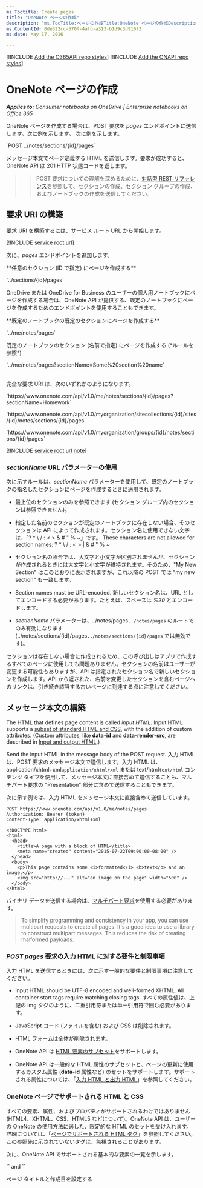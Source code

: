 ```yaml
---
ms.Toctitle: Create pages
title: "OneNote ページの作成"
description: "ms.TocTitle:ページの作成Title:OneNote ページの作成Description:任意のセクションに OneNote ページを作成して、イメージやファイルなどのコンテンツを含めます。ms.ContentId:0de322cc-570f-4afb-a313-b1d9c3d916f2ms.topic: 記事 (方法) ms.date:2016 年 5 月 17 日"
ms.ContentId: 0de322cc-570f-4afb-a313-b1d9c3d916f2
ms.date: May 17, 2016

---
```

[!INCLUDE [Add the O365API repo styles](../includes/controls/addo365apistyles.xml)]
[!INCLUDE [Add the ONAPI repo styles](../includes/controls/addonapistyles.xml)]

# OneNote ページの作成

*__Applies to:__ Consumer notebooks on OneDrive | Enterprise notebooks on Office 365*

OneNote ページを作成する場合は、POST 要求を *pages* エンドポイントに送信します。次に例を示します。 次に例を示します。

<p id="indent">`POST ../notes/sections/{id}/pages`</p>

メッセージ本文でページ定義する HTML を送信します。要求が成功すると、OneNote API は 201 HTTP 状態コードを返します。

>>POST 要求についての理解を深めるために、[対話型 REST リファレンス](http://dev.onenote.com/docs)を参照して、セクションの作成、セクション グループの作成、およびノートブックの作成を送信してください。


<a name="request-uri"></a>
## 要求 URI の構築

要求 URI を構築するには、サービス ルート URL から開始します。

[!INCLUDE [service root url](../includes/onenote/service-root-url.xml)]

次に、*pages* エンドポイントを追加します。

<p id="outdent1">**任意のセクション (ID で指定) にページを作成する**</p>
<p id="indent1">`../sections/{id}/pages`</p>

OneDrive または OneDrive for Business のユーザーの個人用ノートブックにページを作成する場合は、OneNote API が提供する、既定のノートブックにページを作成するためのエンドポイントを使用することもできます。

<p id="outdent1">**既定のノートブックの既定のセクションにページを作成する**</p>
<p id="indent1">`../me/notes/pages`</p>

<p id="outdent1"> 既定のノートブックのセクション (名前で指定) にページを作成する (*ルールを参照*)</p>
<p id="indent1">`../me/notes/pages?sectionName=Some%20section%20name`</p>


<br />
完全な要求 URI は、次のいずれかのようになります。
<p id="indent">`https://www.onenote.com/api/v1.0/me/notes/sections/{id}/pages?sectionName=Homework`</p>
<p id="indent">`https://www.onenote.com/api/v1.0/myorganization/sitecollections/{id}/sites/{id}/notes/sections/{id}/pages`</p>
<p id="indent">`https://www.onenote.com/api/v1.0/myorganization/groups/{id}/notes/sections/{id}/pages`</p>

[!INCLUDE [service root url note](../includes/onenote/service-root-note.xml)]

<a name="post-pages-section-name"></a>
### *sectionName* URL パラメーターの使用

次に示すルールは、*sectionName* パラメーターを使用して、既定のノートブックの指名したセクションにページを作成するときに適用されます。

- 最上位のセクションのみを参照できます (セクション グループ内のセクションは参照できません)。

- 指定した名前のセクションが既定のノートブックに存在しない場合、そのセクションは API によって作成されます。セクション名に使用できない文字は、「? * \ / : < >  & # " % ~」です。 These characters are not allowed for section names: ? * \ / : &lt; &gt; | &amp; # " % ~

- セクション名の照合では、大文字と小文字が区別されませんが、セクションが作成されるときには大文字と小文字が維持されます。そのため、"My New Section" はこのとおりに表示されますが、これ以降の POST では "my new section" も一致します。

- Section names must be URL-encoded. 新しいセクション名は、URL としてエンコードする必要があります。たとえば、スペースは *%20* とエンコードします。

- *sectionName* パラメーターは、../notes/pages`../notes/pages` のルートでのみ有効になります (../notes/sections/{id}/pages`../notes/sections/{id}/pages` では無効です)。

セクションは存在しない場合に作成されるため、この呼び出しはアプリで作成するすべてのページに使用しても問題ありません。セクションの名前はユーザーが変更する可能性もありますが、API は指定されたセクション名で新しいセクションを作成します。API から返された、名前を変更したセクションを含むページへのリンクは、引き続き該当する古いページに到達する点に注意してください。 


<a name="message-body"></a>
## メッセージ本文の構築

The HTML that defines page content is called *input HTML*. Input HTML supports a [subset of standard HTML and CSS](#supported-html), with the addition of custom attributes. (Custom attributes, like **data-id** and **data-render-src**, are described in [Input and output HTML](..\howto\onenote-input-output-html.md).) 

Send the input HTML in the message body of the POST request. 入力 HTML は、POST 要求のメッセージ本文で送信します。入力 HTML は、application/xhtml+xml`application/xhtml+xml` または text/html`text/html` コンテンツ タイプを使用して、メッセージ本文に直接含めて送信することも、マルチパート要求の "Presentation" 部分に含めて送信することもできます。 

次に示す例では、入力 HTML をメッセージ本文に直接含めて送信しています。

```
POST https://www.onenote.com/api/v1.0/me/notes/pages
Authorization: Bearer {token}
Content-Type: application/xhtml+xml

<!DOCTYPE html>
<html>
  <head>
    <title>A page with a block of HTML</title>
    <meta name="created" content="2015-07-22T09:00:00-08:00" />
  </head>
  <body>
    <p>This page contains some <i>formatted</i> <b>text</b> and an image.</p>
    <img src="http://..." alt="an image on the page" width="500" />
  </body>
</html>
```

バイナリ データを送信する場合は、[マルチパート要求](#example)を使用する必要があります。 

>To simplify programming and consistency in your app, you can use multipart requests to create all pages. It's a good idea to use a library to construct multipart messages. This reduces the risk of creating malformed payloads.


<a name="input-html-rules"></a>
### *POST pages* 要求の入力 HTML に対する要件と制限事項

入力 HTML を送信するときには、次に示す一般的な要件と制限事項に注意してください。  

- Input HTML should be UTF-8 encoded and well-formed XHTML. All container start tags require matching closing tags. すべての属性値は、上記の img タグのように、二重引用符または単一引用符で囲む必要があります。  <!--docs say MUST be encoded-->

- JavaScript コード (ファイルを含む) および CSS は削除されます。 

- HTML フォームは全体が削除されます。  

- OneNote API は [HTML 要素のサブセット](#supported-html)をサポートします。 

- OneNote API は一般的な HTML 属性のサブセットと、ページの更新に使用するカスタム属性 (**data-id** 属性など) のセットをサポートします。サポートされる属性については、「[入力 HTML と出力 HTML](..\howto\onenote-input-output-html.md)」を参照してください。


<a name="supported-html"></a>
### OneNote ページでサポートされる HTML と CSS

すべての要素、属性、およびプロパティがサポートされるわけではありません (HTML4、XHTML、CSS、HTML5 などについて)。OneNote API は、ユーザーの OneNote の使用方法に適した、限定的な HTML のセットを受け入れます。詳細については、「[ページでサポートされる HTML タグ](http://dev.onenote.com/docs#/introduction/html-tag-support-for-pages)」を参照してください。この参照先に示されていないタグは、無視されることがあります。

<!--The OneNote API only accepts UTF-8 data. Be sure that all requests are encoded that way, and your content-type headers indicate that as well. xx our examples don't show this-->

次に、OneNote API でサポートされる基本的な要素の一覧を示します。

<p id="indent">`<head>` and `<body>`</p>
<p id="indent">ページ タイトルと作成日を設定する <title> および <meta></p>
<p id="indent">`<h1>` through `<h6>` for section headings</p>
<p id="indent">`<p>` for paragraphs</p>
<p id="indent">`<ul>`, `<ol>`, and `<li>` for lists and list items</p>
<p id="indent">`<table>`, `<tr>` and `<td>`, including nested tables</p>
<p id="indent">`<pre><p id="indent"><c><pre></c>: 書式設定済みのテキスト用です (空白と改行が維持されます)</p></p>
<p id="indent">太字と斜体の文字スタイル用の <b> および <i></p>

OneNote API は、ページの作成時に 入力 HTML の意味的な内容と基本的構造を維持しますが、サポートされている HTML および CSS のセットを使用するように入力 HTML を変換します。OneNote に存在しない機能は変換されないため、ソース HTML では認識されない可能性があります。 


<a name="example"></a>
## 要求の例

ここに示すマルチパート要求の例では、イメージと埋め込みファイルが含まれたページを作成します。必須の **Presentation** 部分には、ページを定義する HTML が含まれています。**imageBlock1** 部分には、バイナリ イメージ データが含まれ、**fileBlock1** にはバイナリ ファイル データが含まれています。データ部分には、OneNote API が OneNote ページに[イメージとして HTML をレンダリングする](../howto/onenote-images-files.md#image-img-binary-data-render-src)場合の HTML を含めることもできます。 

```
POST https://www.onenote.com/api/v1.0/me/notes/pages
Authorization: Bearer {token}
Content-Type: multipart/form-data; boundary=MyPartBoundary198374

--MyPartBoundary198374
Content-Disposition:form-data; name="Presentation"
Content-Type:text/html

<!DOCTYPE html>
<html>
  <head>
    <title>A page with rendered images and an attached file</title>
    <meta name="created" content="2015-07-22T09:00:00-08:00" />
  </head>
  <body>
    <p>Here's an image from an <i>online source</i>:</p>
    <img src="http://..." alt="an image on the page" width="500" />
    <p>Here's an image uploaded as <b>binary data</b>:</p>
    <img src="name:imageBlock1" alt="an image on the page" width="300" />
    <p>Here's a file attachment:</p>
    <object data-attachment="FileName.pdf" data="name:fileBlock1" type="application/pdf" />
  </body>
</html>

--MyPartBoundary198374
Content-Disposition:form-data; name="imageBlock1"
Content-Type:image/jpeg

... binary image data ...

--MyPartBoundary198374
Content-Disposition:form-data; name="fileBlock1"
Content-Type:application/pdf

... binary file data ...

--MyPartBoundary198374--
```

複数イメージやその他のファイルを含むページを作成する方法示す例については、「[画像とファイルを追加する](..\howto\onenote-images-files.md)」、および[チュートリアル](../howto/onenote-tutorial.md)と[サンプル](https://github.com/onenotedev)を参照してください。また、[絶対配置要素の作成](../howto/onenote-abs-pos.md)方法、[ノート シールの使用](../howto/onenote-note-tags.md)方法と、名刺キャプチャ、オンラインのレシピ一覧およびオンラインの製品一覧の[データ抽出](../howto/onenote-extract-data.md)方法について調べてください。

The OneNote API is strict about some formats, such as CRLF newlines in a multipart message body. To reduce the risk of creating malformed payloads, you should use a library to construct multipart messages. If you do receive a 400 status for a malformed payload, check the formatting of newlines and whitespaces, and check for encoding issues. For example, try using `charset=utf-8` (example: `Content-Type: text/html; charset=utf-8`).

[入力 HTML に対する要件と制限事項](#input-html-rules) および [POST 要求のサイズ制限](..\howto\onenote-images-files.md#size-limits)を参照してください。


<a name="request-response-info"></a>
## *POST pages* 要求の要求情報と応答情報

| 要求データ | 説明 |  
|------|------|  
| プロトコル | すべての要求は SSL/TLS HTTPS プロトコルを使用します。 |  
| 承認ヘッダー | <p>`Bearer {token}`。ここで *{token}* は、登録済みのアプリの有効な OAuth 2.0 アクセス トークンです。</p><p>欠落している、または無効な場合は、401 ステータス コードで要求は失敗します。Azure AD を使用した認証 (エンタープライズ アプリ)を参照してください。 認証とアクセス許可</p> |  
| Content-Type ヘッダー | <p>`text/html` or `application/xhtml+xml` for the HTML content, whether it's sent directly in the message body or in the required "Presentation" part of multipart requests.</p><p>
           HTML コンテンツの text/html`multipart/form-data; boundary=part-boundary` または application/xhtml+xml。直接メッセージ本文で送信するか、マルチパート要求の必須の "Presentation" 部分で送信するかです。マルチパート要求は、バイナリ データを送信するときに必要になり、multipart/form-data; boundary=part-boundary コンテンツ タイプを使用します。この *{part-boundary}* は、各データ部分の開始と終了を知らせる文字列です。</p> |  
| 承諾ヘッダー | `application/json` | 

| 応答データ | 説明 |  
|------|------|  
| 成功コード | 201 HTTP ステータス コード。 |  
| 応答本文 | JSON 形式での新しいページの OData 表現。 |  
| エラー | 要求が失敗すると、API は応答本文の **@api.diagnostics** オブジェクトでエラーを返します。 |  
| Location ヘッダー | 新しいページのリソース URL。 |  
| X-CorrelationId ヘッダー | 要求を一意に識別する GUID。Microsoft サポートと問題のトラブルシューティングを行うときに、この値を Date ヘッダーの値とともに使用できます。 |  


<a name="root-url"></a>
### OneNote サービスのルート URL の構築

[!INCLUDE [service root url section](../includes/onenote/service-root-section.xml)]


<a name="permissions"></a>
## アクセス許可

OneNote ページを作成するには、適切なアクセス許可を要求する必要があります。アプリの動作に必要な最低限のアクセス許可を選択してください。

[!INCLUDE [Create perms](../includes/onenote/create-perms.md)] 

アクセス許可のスコープと動作のしくみの詳細については、「[OneNote のアクセス許可のスコープ](../howto/onenote-auth.md)」を参照してください。

<a name="see-also"></a>
## その他の技術情報

- [画像とファイルを追加する](../howto/onenote-images-files.md)
- [絶対的な位置要素を作成する](../howto/onenote-abs-pos.md)  
- [データを抽出する](../howto/onenote-extract-data.md)
- [ノート シールを使用する](../howto/onenote-note-tags.md)
- [OneNote 開発](../howto/onenote-landing.md)
- [OneNote デベロッパー センター](http://dev.onenote.com/)
- [OneNote の開発者ブログ](http://go.microsoft.com/fwlink/?LinkID=390183)
- [スタック オーバーフローに関する OneNote の開発の質問](http://go.microsoft.com/fwlink/?LinkID=390182) 
- [OneNote GitHub のリポジトリ](http://go.microsoft.com/fwlink/?LinkID=390178)



